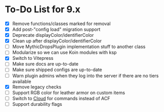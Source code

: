 # To-Do List for 9.x

- [x] Remove functions/classes marked for removal
- [x] Add post-"config load" migration support
- [x] Deprecate displayColor/identifierColor
- [x] Clean up after displayColor/identifierColor
- [ ] Move MythicDropsPlugin implementation stuff to another class
- [ ] Modularize so we can use Koin modules with ksp
- [x] Switch to Vitepress
- [ ] Make sure docs are up-to-date
- [ ] Make sure shipped configs are up-to-date
- [ ] Warn plugin admins when they log into the server if there are no tiers available
- [x] Remove legacy checks
- [ ] Support RGB color for leather armor on custom items
- [ ] Switch to [Cloud](https://github.com/Incendo/cloud) for commands instead of ACF
- [ ] Support durability flags

